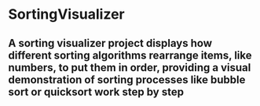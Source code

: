 # SortingVisualizer

## A sorting visualizer project displays how different sorting algorithms rearrange items, like numbers, to put them in order, providing a visual demonstration of sorting processes like bubble sort or quicksort work step by step
